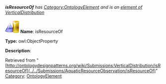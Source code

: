 ___isResourceOf__ has [Category:OntologyElement](../../Category/OntologyElement "Category:OntologyElement") and is an [element of](../../Property/ElementOf "Property:ElementOf") [VerticalDistribution](../../Submissions/VerticalDistribution "Submissions:VerticalDistribution")_


  




[![ObjectProperty](../../images/thumb/c/c3/ObjectProperty.gif/45px-ObjectProperty.gif)](../../Image/ObjectProperty.gif "ObjectProperty")
__Name__: isResourceOf 


__Type:__ owl:ObjectProperty 


__Description__: 





Retrieved from "[http://ontologydesignpatterns.org/wiki/Submissions:VerticalDistribution/isResourceOf](../../Submissions/AquaticResourceObservation/isResourceOf)"
 [Category](http://ontologydesignpatterns.org/wiki/Special:Categories "Special:Categories"): [OntologyElement](../../Category/OntologyElement "Category:OntologyElement")